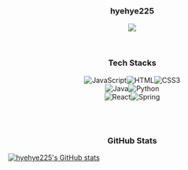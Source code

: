 <h3 align="center">hyehye225</h3>
<p align="center"
<a href="https://velog.io/@dmb225">
  <img src="https://img.shields.io/badge/Tech%20Blog-11B48A?style=flat-square&logo=Vimeo&logoColor=white&link=https://velog.io/@dmb225"/>
</a></p>

<br/>
<h3 align="center">Tech Stacks</h3>
<p align="center"><img alt="JavaScript" src ="https://img.shields.io/badge/JavaScript-F7DF1E.svg?&style=for-the-badge&logo=JavaScript&logoColor=white"/><img alt="HTML" src ="https://img.shields.io/badge/HTML-E34F26.svg?&style=for-the-badge&logo=HTML5&logoColor=white"/><img alt="CSS3" src ="https://img.shields.io/badge/CSS3-FF9933.svg?&style=for-the-badge&logo=CSS3&logoColor=white"/><br/><img alt="Java" src ="https://img.shields.io/badge/Java-007396.svg?&style=for-the-badge&logo=Java&logoColor=white"/><img alt="Python" src ="https://img.shields.io/badge/Python-3776AB.svg?&style=for-the-badge&logo=Python&logoColor=white"/><br/>
<img alt="React" src ="https://img.shields.io/badge/React-61DAFB.svg?&style=for-the-badge&logo=React&logoColor=white"/><img alt="Spring" src ="https://img.shields.io/badge/Spring-6DB33F.svg?&style=for-the-badge&logo=Spring&logoColor=white"/></p>

<br/>


<br/>
<h3 align="center">GitHub Stats</h3>

[![hyehye225's GitHub stats](https://github-readme-stats.vercel.app/api?username=hyehye225)](https://github.com/anuraghazra/github-readme-stats)

